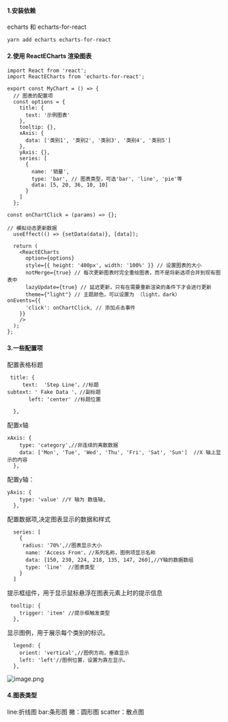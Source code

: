 #### 1.安装依赖
echarts 和 echarts-for-react
```
yarn add echarts echarts-for-react
```

#### 2.使用 ReactECharts 渲染图表
```
import React from 'react';
import ReactECharts from 'echarts-for-react';

export const MyChart = () => {
  // 图表的配置项
  const options = {
    title: {
      text: '示例图表'
    },
    tooltip: {},
    xAxis: {
      data: ['类别1', '类别2', '类别3', '类别4', '类别5']
    },
    yAxis: {},
    series: [
      {
        name: '销量',
        type: 'bar', // 图表类型，可选'bar', 'line', 'pie'等
        data: [5, 20, 36, 10, 10]
      }
    ]
  };

const onChartClick = (params) => {};

// 模拟动态更新数据
  useEffect(() => {setData(data)}, [data]);

  return (
    <ReactECharts
      option={options}
      style={{ height: '400px', width: '100%' }} // 设置图表的大小
      notMerge={true} // 每次更新图表时完全重绘图表，而不是将新选项合并到现有图表中
      lazyUpdate={true} // 延迟更新，只有在需要重新渲染的条件下才会进行更新
      theme={"light"} // 主题颜色，可以设置为 （light，dark）
onEvents={{
      'click': onChartClick, // 添加点击事件
    }}
    />
  );
};
```
#### 3.一些配置项
配置表格标题
```
 title: {
     text:  'Step Line'，//标题
subtext: ' Fake Data '，//副标题
       left: 'center' //标题位置

  },
```

配置x轴
```
xAxis: {
    type: 'category',//非连续的离散数据
    data: ['Mon', 'Tue', 'Wed', 'Thu', 'Fri', 'Sat', 'Sun']  //X 轴上显示的内容
  },
```

配置y轴：
```
yAxis: {
    type: 'value' //Y 轴为 数值轴,
  },
```

配置数据项,决定图表显示的数据和样式
```
  series: [
    {
     radius: '70%',//图表显示大小
      name: 'Access From'，//系列名称，图例项显示名称
      data: [150, 230, 224, 218, 135, 147, 260],//Y轴的数据数组
      type: 'line'  //图表类型
    }
  ]
```

提示框组件，用于显示鼠标悬浮在图表元素上时的提示信息
```
 tooltip: {
    trigger: 'item' //提示框触发类型
  },
``` 

显示图例，用于展示每个类别的标识。
```
  legend: {
    orient: 'vertical',//图例方向，垂直显示
    left: 'left'//图例位置，设置为靠左显示。
  },
```
![image.png](https://upload-images.jianshu.io/upload_images/29487578-a40b1d306c198666.png?imageMogr2/auto-orient/strip%7CimageView2/2/w/1240)

#### 4.图表类型
line:折线图
bar:条形图
撇：圆形图
scatter：散点图
